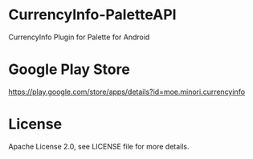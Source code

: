 # CurrencyInfo-PaletteAPI
CurrencyInfo Plugin for Palette for Android

# Google Play Store
https://play.google.com/store/apps/details?id=moe.minori.currencyinfo

# License
Apache License 2.0, see LICENSE file for more details.

